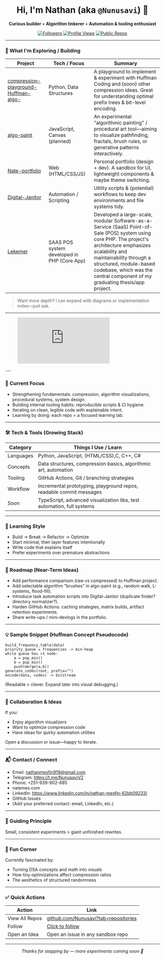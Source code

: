 <!-- Profile README for @Nunusavi -->
<!-- Feel free to prune, tweak styling, or swap any badge/theme. -->

<h1 align="center">Hi, I'm Nathan (aka <code>@Nunusavi</code>) 👋</h1>

<p align="center">
  <strong>Curious builder</strong> • <strong>Algorithm tinkerer</strong> • <strong>Automation & tooling enthusiast</strong>
</p>

<p align="center">
  <a href="https://github.com/Nunusavi?tab=followers"><img alt="Followers" src="https://img.shields.io/github/followers/Nunusavi?style=for-the-badge&label=Followers"></a>
  <a href="https://github.com/Nunusavi"><img alt="Profile Views" src="https://komarev.com/ghpvc/?username=Nunusavi&style=for-the-badge&color=blueviolet"></a>
  <a href="https://github.com/Nunusavi?tab=repositories"><img alt="Public Repos" src="https://img.shields.io/badge/Public%20Repos-—-informational?style=for-the-badge"></a>
</p>

---

### 🚀 What I'm Exploring / Building

| Project | Tech / Focus | Summary |
|---------|--------------|---------|
| [compression-playground-Huffman-algo-](https://github.com/Nunusavi/compression-playground-Huffman-algo-) | Python, Data Structures | A playground to implement & experiment with Huffman Coding and (soon) other compression ideas. Great for understanding optimal prefix trees & bit-level encoding. |
| [algo-paint](https://github.com/Nunusavi/algo-paint) | JavaScript, Canvas (planned) | An experimental "algorithmic painting" / procedural art tool—aiming to visualize pathfinding, fractals, brush rules, or generative patterns interactively. |
| [Nate-portfolio](https://github.com/Nunusavi/Nate-portfolio) | Web (HTML/CSS/JS) | Personal portfolio (design + dev). A sandbox for UI, lightweight components & maybe theme switching. |
| [Digital-Janitor](https://github.com/Nunusavi/Digital-Janitor) | Automation / Scripting | Utility scripts & (potential) workflows to keep dev environments and file systems tidy. |
| [Lekemer](https://github.com/Nunusavi/Lekemer) | SAAS POS system developed in PHP (Core App) |  Developed a large-scale, modular Software-as-a-Service (SaaS) Point-of-Sale (POS) system using core PHP. The project's architecture emphasizes scalability and maintainability through a structured, module-based codebase, which was the central component of my graduating thesis/app project. |

> Want more depth? I can expand with diagrams or implementation notes—just ask.

---
<figure><embed src="https://wakatime.com/share/@018d7a26-6b85-4766-b951-972c1c324981/072ad690-2f79-4a7c-a125-4e9c961c3a81.svg"></embed></figure>
---

### 🧠 Current Focus

- Strengthening fundamentals: compression, algorithm visualizations, procedural systems, system design.
- Building internal tooling habits: reproducible scripts & CI hygiene.
- Iterating on clean, legible code with explainable intent.
- Learning by doing: each repo = a focused learning lab.

---

### 🛠️ Tech & Tools (Growing Stack)

| Category | Things I Use / Learn |
|----------|----------------------|
| Languages | Python, JavaScript, (HTML/CSS),C, C++, C#  |
| Concepts | Data structures, compression basics, algorithmic art, automation |
| Tooling | GitHub Actions, Git / branching strategies |
| Workflow | Incremental prototyping, playground repos, readable commit messages |
| Soon | TypeScript, advanced visualization libs, test automation, full systems |

---

### 🧪 Learning Style

- Build → Break → Refactor -> Optimize
- Start minimal, then layer features intentionally
- Write code that explains itself
- Prefer experiments over premature abstractions

---

### 🔄 Roadmap (Near-Term Ideas)

- Add performance comparison (raw vs compressed) to Huffman project.
- Add selectable algorithm "brushes" in algo-paint (e.g., random walk, L-systems, flood-fill).
- Introduce task automation scripts into Digital-Janitor (duplicate finder? directory normalizer?).
- Harden GitHub Actions: caching strategies, matrix builds, artifact retention experiments.
- Share write-ups / mini-devlogs in the portfolio.

---

### 💡 Sample Snippet (Huffman Concept Pseudocode)

```text
build_frequency_table(data)
priority_queue = frequencies -> min-heap
while queue has >1 node:
    a = pop_min()
    b = pop_min()
    push(merge(a,b))
generate_codes(root, prefix="")
encode(data, codes) -> bitstream
```

(Readable > clever. Expand later into visual debugging.)

---

### 🤝 Collaboration & Ideas

If you:
- Enjoy algorithm visualizers
- Want to optimize compression code
- Have ideas for quirky automation utilities

Open a discussion or issue—happy to iterate.

---

### 📬 Contact / Connect

- Email: nathanmesfin919@gmail.com
- Telegram: https://t.me/NunusaviV2
- Phone: +251-939-902-685
- natemes.com
- LinkedIn: https://www.linkedin.com/in/nathan-mesfin-62bb09233/
- GitHub Issues
- (Add your preferred contact: email, LinkedIn, etc.)

---

### 🎯 Guiding Principle

Small, consistent experiments > giant unfinished rewrites.

---

### 🐾 Fun Corner

Currently fascinated by:
- Turning DSA concepts and math into visuals
- How tiny optimizations affect compression ratios
- The aesthetics of structured randomness

---

### ✅ Quick Actions

| Action | Link |
|-------|------|
| View All Repos | [github.com/Nunusavi?tab=repositories](https://github.com/Nunusavi?tab=repositories) |
| Follow | [Click to follow](https://github.com/Nunusavi) |
| Open an Idea | Open an issue in any sandbox repo |

---

<p align="center"><em>Thanks for stopping by — more experiments coming soon 🚧</em></p>

<!-- Optional: Add a footer badge row or a custom SVG banner later -->
